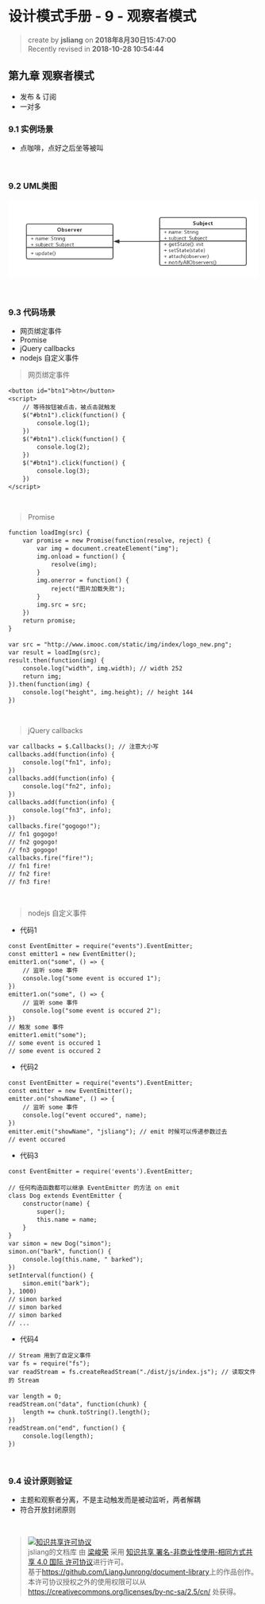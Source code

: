 设计模式手册 - 9 - 观察者模式
===

> create by **jsliang** on **2018年8月30日15:47:00**  
> Recently revised in **2018-10-28 10:54:44**

## 第九章 观察者模式
* 发布 & 订阅
* 一对多

### 9.1 实例场景
* 点咖啡，点好之后坐等被叫

<br>

### 9.2 UML类图
![图](../../public-repertory/img/js-design-pattern-chapter9-1.png)

<br>

### 9.3 代码场景
* 网页绑定事件
* Promise
* jQuery callbacks
* nodejs 自定义事件

> 网页绑定事件

```
<button id="btn1">btn</button>
<script>
    // 等待按钮被点击，被点击就触发
    $("#btn1").click(function() {
        console.log(1);
    })
    $("#btn1").click(function() {
        console.log(2);
    })
    $("#btn1").click(function() {
        console.log(3);
    })
</script>
```

<br>

> Promise

```
function loadImg(src) {
    var promise = new Promise(function(resolve, reject) {
        var img = document.createElement("img");
        img.onload = function() {
            resolve(img);
        }
        img.onerror = function() {
            reject("图片加载失败");
        }
        img.src = src;
    })
    return promise;
}

var src = "http://www.imooc.com/static/img/index/logo_new.png";
var result = loadImg(src);
result.then(function(img) {
    console.log("width", img.width); // width 252
    return img;
}).then(function(img) {
    console.log("height", img.height); // height 144
})
```

<br>

> jQuery callbacks

```
var callbacks = $.Callbacks(); // 注意大小写
callbacks.add(function(info) {
    console.log("fn1", info);
})
callbacks.add(function(info) {
    console.log("fn2", info);
})
callbacks.add(function(info) {
    console.log("fn3", info);
})
callbacks.fire("gogogo!");
// fn1 gogogo!
// fn2 gogogo!
// fn3 gogogo!
callbacks.fire("fire!");
// fn1 fire!
// fn2 fire!
// fn3 fire!
```

<br>

> nodejs 自定义事件
* 代码1
```
const EventEmitter = require("events").EventEmitter;
const emitter1 = new EventEmitter();
emitter1.on("some", () => {
    // 监听 some 事件
    console.log("some event is occured 1");
})
emitter1.on("some", () => {
    // 监听 some 事件
    console.log("some event is occured 2");
})
// 触发 some 事件
emitter1.emit("some");
// some event is occured 1
// some event is occured 2
```

* 代码2
```
const EventEmitter = require("events").EventEmitter;
const emitter = new EventEmitter();
emitter.on("showName", () => {
    // 监听 some 事件
    console.log("event occured", name);
})
emitter.emit("showName", "jsliang"); // emit 时候可以传递参数过去
// event occured 
```

* 代码3
```
const EventEmitter = require('events').EventEmitter;

// 任何构造函数都可以继承 EventEmitter 的方法 on emit
class Dog extends EventEmitter {
    constructor(name) {
        super();
        this.name = name;
    }
}
var simon = new Dog("simon");
simon.on("bark", function() {
    console.log(this.name, " barked");
})
setInterval(function() {
    simon.emit("bark");
}, 1000)
// simon barked
// simon barked
// simon barked
// ...
```

* 代码4
```
// Stream 用到了自定义事件
var fs = require("fs");
var readStream = fs.createReadStream("./dist/js/index.js"); // 读取文件的 Stream

var length = 0;
readStream.on("data", function(chunk) {
    length += chunk.toString().length();
})
readStream.on("end", function() {
    console.log(length);
})
```

<br>

### 9.4 设计原则验证
* 主题和观察者分离，不是主动触发而是被动监听，两者解耦
* 符合开放封闭原则

<br>

> <a rel="license" href="http://creativecommons.org/licenses/by-nc-sa/4.0/"><img alt="知识共享许可协议" style="border-width:0" src="https://i.creativecommons.org/l/by-nc-sa/4.0/88x31.png" /></a><br /><span xmlns:dct="http://purl.org/dc/terms/" property="dct:title">jsliang的文档库</span> 由 <a xmlns:cc="http://creativecommons.org/ns#" href="https://github.com/LiangJunrong/document-library" property="cc:attributionName" rel="cc:attributionURL">梁峻荣</a> 采用 <a rel="license" href="http://creativecommons.org/licenses/by-nc-sa/4.0/">知识共享 署名-非商业性使用-相同方式共享 4.0 国际 许可协议</a>进行许可。<br />基于<a xmlns:dct="http://purl.org/dc/terms/" href="https://github.com/LiangJunrong/document-library" rel="dct:source">https://github.com/LiangJunrong/document-library</a>上的作品创作。<br />本许可协议授权之外的使用权限可以从 <a xmlns:cc="http://creativecommons.org/ns#" href="https://creativecommons.org/licenses/by-nc-sa/2.5/cn/" rel="cc:morePermissions">https://creativecommons.org/licenses/by-nc-sa/2.5/cn/</a> 处获得。